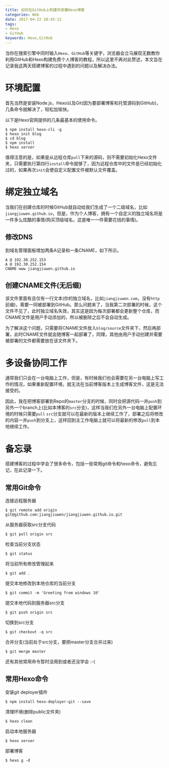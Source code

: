 ```yaml
---
title: 如何在GitHub上构建并部署Hexo博客
categories: Web
date: 2017-04-22 20:45:12
tags:
- Hexo
- GitHub
keywords: Hexo,GitHub
---
```

当你在搜索引擎中同时输入`Hexo`、`GitHub`等关键字，浏览器会立马展现无数教你利用GitHub和Hexo构建免费个人博客的教程，所以这里不再对此赘述，本文旨在记录我这两天搭建博客的过程中遇到的问题以及解决办法。

# 环境配置

首先当然是安装Node.js，Hexo以及Git(因为要部署博客和托管源码到GitHub)，几条命令就解决了，轻松加愉快。

以下是Hexo官网提供的几条最基本的使用命令。

``` shell
$ npm install hexo-cli -g
$ hexo init blog
$ cd blog
$ npm install
$ hexo server
```

值得注意的是，如果是从远程仓库`pull`下来的源码，则不需要初始化Hexo文件夹，只需要执行第四行`install`命令就够了，因为远程仓库中的文件是已经初始化过的，如果再次`init`会使自定义配置文件被默认文件覆盖。
<!-- more -->
# 绑定独立域名

当我们在创建仓库的时候GitHub就自动给我们生成了一个二级域名，比如`jiangjiuwen.github.io`，但是，作为个人博客，拥有一个自定义的独立域名将是一件多么炫酷的事情(购买顶级域名，这是唯一一件需要花钱的事情)。

## 修改DNS

到域名管理面板增加两条A记录和一条CNAME，如下所示。

```
A @ 192.30.252.153
A @ 192.30.252.154 
CNAME www jiangjiuwen.github.io
```

## 创建CNAME文件(无后缀)

该文件里面有且仅有一行文本(你的独立域名，比如`jiangjiuwen.com`，没有`http`前缀)，需要一同被部署到GitHub。那么问题来了，当我第二次部署的时候，这个文件不见了，此时独立域名失效，其实这是因为每次部署都会更新整个仓库，而CNAME文件是用户手动添加的，所以被删除之后不会自动生成。

为了解决这个问题，只需要将CNAME文件放入`blog/source`文件夹下，然后再部署，此时CNAME文件就会随博客一起部署了，同理，其他由用户手动创建并需要被部署的文件都需要放在该文件夹下。

# 多设备协同工作

通常我们只会在一台电脑上工作，但是，有时候我们也会需要在另一台电脑上写工作的情况，如果重新配置环境，就无法在当前博客版本上生成博客文件，这是无法接受的。

因此，我在把博客部署到Repo的`master`分支的时候，同时会把源代码一并`push`到另外一个branch上(比如本博客的`src`分支)，这样当我们在另外一台电脑上配置环境的时候只需要`pull` `src`分支就可以在最新的版本上继续工作了，部署之后将修改的内容一并`push`到分支上，这样回到主工作电脑上就可以将最新的修改`pull`到本地继续工作。

# 备忘录

搭建博客的过程中学会了很多命令，包括一些常用git命令和hexo命令，避免忘记，在此记录一下。

## 常用Git命令

连接远程服务器

``` shell
$ git remote add origin git@github.com:jiangjiuwen/jiangjiuwen.github.io.git
```

从服务器获取src分支代码

``` shell
$ git pull origin src
```

检查当前分支状态

``` shell
$ git status
```

将当前所有修改管理起来

``` shell
$ git add .
```

提交本地修改到本地仓库的当前分支

``` shell
$ git commit -m 'Greeting from windows 10'
```

提交本地代码到服务器src分支

``` shell
$ git push origin src
```

切换到src分支

``` shell
$ git checkout -q src
```

合并分支(当前处于src分支，要把master分支合并过来)

``` shell
$ git merge master
```

还有其他常用命令暂时没用到或者还没学会 :-(

## 常用Hexo命令

安装git deployer插件

```shell
$ npm install hexo-deployer-git --save
```

清理环境(删除public文件夹)

``` shell
$ hexo clean
```

启动本地服务器

``` shell
$ hexo server
```

部署博客

``` shell
$ hexo g -d
```
